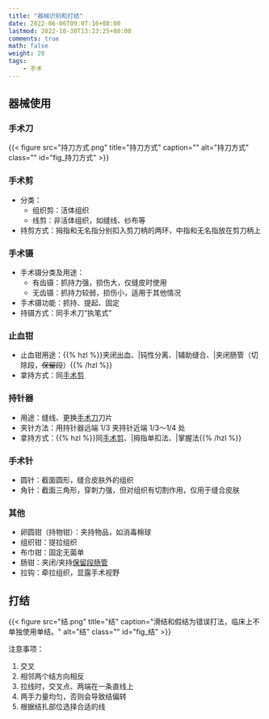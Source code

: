 ```yaml
---
title: "器械识别和打结"
date: 2022-06-06T09:07:16+08:00
lastmod: 2022-10-30T13:23:25+08:00
comments: true
math: false
weight: 20
tags:
    - 手术
---
```


## 器械使用

### 手术刀

{{< figure src="持刀方式.png" title="持刀方式" caption="" alt="持刀方式" class="" id="fig_持刀方式" >}}

### 手术剪

- 分类：
    - 组织剪：活体组织
    - 线剪：非活体组织，如缝线、纱布等
- 持剪方式：拇指和无名指分别扣入剪刀柄的两环，中指和无名指放在剪刀柄上

### 手术镊

- 手术镊分类及用途：
    - 有齿镊：抓持力强，损伤大，仅缝皮时使用
    - 无齿镊：抓持力较弱，损伤小，适用于其他情况
- 手术镊功能：抓持、提起、固定
- 持镊方式：同手术刀“执笔式”

### 止血钳

- 止血钳用途：{{% hzl %}}夹闭出血、|钝性分离、|辅助缝合、|夹闭肠管（切除段，~~保留段~~）{{% /hzl %}}
- 拿持方式：同[手术剪](#手术剪)

### 持针器

- 用途：缝线、更换[手术刀](#手术刀)刀片
- 夹针方法：用持针器远端 1/3 夹持针近端 1/3～1/4 处
- 拿持方式：{{% hzl %}}同[手术剪](#手术剪)、|拇指单扣法、|掌握法{{% /hzl %}}

### 手术针

- 圆针：截面圆形，缝合皮肤外的组织
- 角针：截面三角形，穿刺力强，但对组织有切割作用，仅用于缝合皮肤

### 其他

- 卵圆钳（持物钳）：夹持物品，如消毒棉球
- 组织钳：提拉组织
- 布巾钳：固定无菌单
- 肠钳：夹闭/夹持<ins>保留段肠管</ins>
- 拉钩：牵拉组织，显露手术视野

## 打结

{{< figure src="结.png" title="结" caption="滑结和假结为错误打法，临床上不单独使用单结。" alt="结" class="" id="fig_结" >}}

注意事项：

1. 交叉
2. 相邻两个结方向相反
3. 拉线时，交叉点、两端在一条直线上
4. 两手力量均匀，否则会导致结偏转
5. 根据结扎部位选择合适的线
